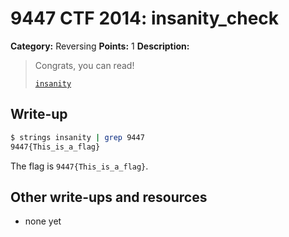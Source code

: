 # 9447 CTF 2014: insanity_check

**Category:** Reversing
**Points:** 1
**Description:**

> Congrats, you can read!
>
> [`insanity`](insanity)

## Write-up

```bash
$ strings insanity | grep 9447
9447{This_is_a_flag}
```

The flag is `9447{This_is_a_flag}`.

## Other write-ups and resources

* none yet
